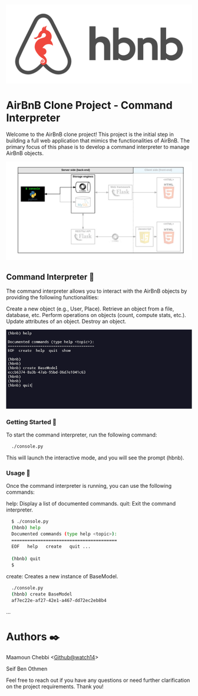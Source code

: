 
![hbnb](https://raw.githubusercontent.com/watch14/the-console/main/65f4a1dd9c51265f49d0.png)

# AirBnB Clone Project - Command Interpreter

Welcome to the AirBnB clone project! This project is the initial step in building a full web application that mimics the functionalities of AirBnB. The primary focus of this phase is to develop a command interpreter to manage AirBnB objects.

![hbnb](https://raw.githubusercontent.com/watch14/the-console/main/815046647d23428a14ca.png)

## Command Interpreter 🔳
The command interpreter allows you to interact with the AirBnB objects by providing the following functionalities:

Create a new object (e.g., User, Place).
Retrieve an object from a file, database, etc.
Perform operations on objects (count, compute stats, etc.).
Update attributes of an object.
Destroy an object.

![hbnb](https://raw.githubusercontent.com/watch14/the-console/main/Screenshot%202023-12-09%20095509.png)


### Getting Started 🧪
To start the command interpreter, run the following command:

```bash
  ./console.py
```

This will launch the interactive mode, and you will see the prompt (hbnb).


### Usage 📑
Once the command interpreter is running, you can use the following commands:

help: Display a list of documented commands.
quit: Exit the command interpreter.
```bash
  $ ./console.py
  (hbnb) help
  Documented commands (type help <topic>):
  ========================================
  EOF   help   create   quit ...

  (hbnb) quit
  $
```
create: Creates a new instance of BaseModel.

```bash
  ./console.py
  (hbnb) create BaseModel
  af7ec22e-af27-42e1-a467-dd72ec2eb8b4
```
...
# Authors ✒️
Maamoun Chebbi <[Github@watch14](https://github.com/watch14)>

Seif Ben Othmen


Feel free to reach out if you have any questions or need further clarification on the project requirements. Thank you!